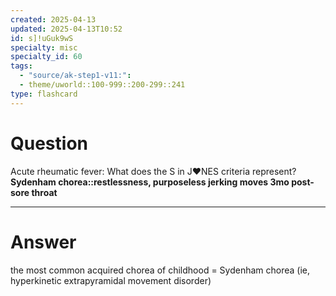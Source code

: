 ```yaml
---
created: 2025-04-13
updated: 2025-04-13T10:52
id: s]!uGuk9wS
specialty: misc
specialty_id: 60
tags:
  - "source/ak-step1-v11:": 
  - theme/uworld::100-999::200-299::241
type: flashcard
---
```


# Question
Acute rheumatic fever: What does the S in J♥NES criteria represent?   **Sydenham chorea::restlessness, purposeless jerking moves 3mo post-sore throat**

---

# Answer
the most common acquired chorea of childhood = Sydenham chorea (ie, hyperkinetic extrapyramidal movement disorder)